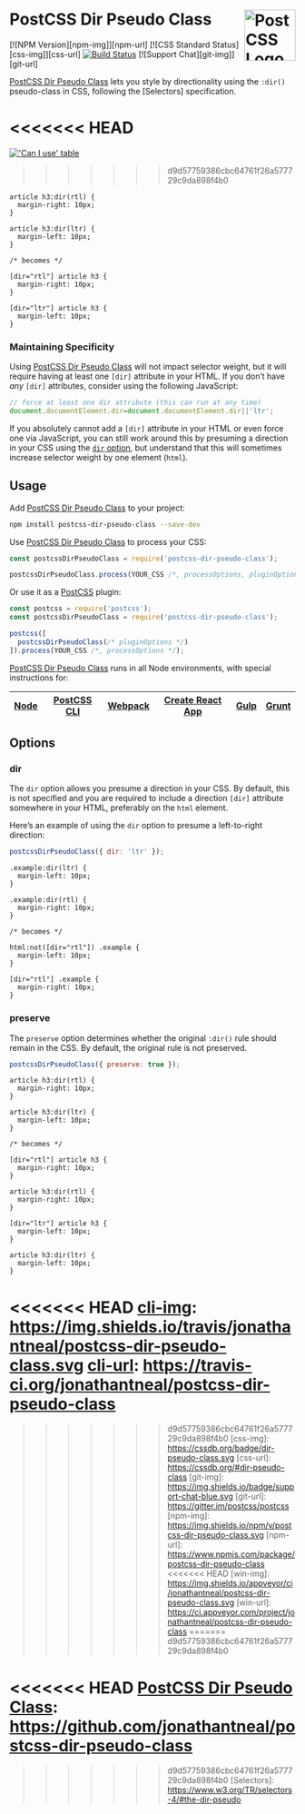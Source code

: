 # PostCSS Dir Pseudo Class [<img src="https://postcss.github.io/postcss/logo.svg" alt="PostCSS Logo" width="90" height="90" align="right">][postcss]

[![NPM Version][npm-img]][npm-url]
[![CSS Standard Status][css-img]][css-url]
[![Build Status][cli-img]][cli-url]
[![Support Chat][git-img]][git-url]

[PostCSS Dir Pseudo Class] lets you style by directionality using the `:dir()`
pseudo-class in CSS, following the [Selectors] specification.

<<<<<<< HEAD
=======
[!['Can I use' table](https://caniuse.bitsofco.de/image/css-dir-pseudo.png)](https://caniuse.com/#feat=css-dir-pseudo)

>>>>>>> d9d57759386cbc64761f26a577729c9da898f4b0
```pcss
article h3:dir(rtl) {
  margin-right: 10px;
}

article h3:dir(ltr) {
  margin-left: 10px;
}

/* becomes */

[dir="rtl"] article h3 {
  margin-right: 10px;
}

[dir="ltr"] article h3 {
  margin-left: 10px;
}
```

### Maintaining Specificity

Using [PostCSS Dir Pseudo Class] will not impact selector weight, but it will
require having at least one `[dir]` attribute in your HTML. If you don’t have
_any_ `[dir]` attributes, consider using the following JavaScript:

```js
// force at least one dir attribute (this can run at any time)
document.documentElement.dir=document.documentElement.dir||'ltr';
```

If you absolutely cannot add a `[dir]` attribute in your HTML or even force one
via JavaScript, you can still work around this by presuming a direction in your
CSS using the [`dir` option](#dir-option), but understand that this will
sometimes increase selector weight by one element (`html`).

## Usage

Add [PostCSS Dir Pseudo Class] to your project:

```bash
npm install postcss-dir-pseudo-class --save-dev
```

Use [PostCSS Dir Pseudo Class] to process your CSS:

```js
const postcssDirPseudoClass = require('postcss-dir-pseudo-class');

postcssDirPseudoClass.process(YOUR_CSS /*, processOptions, pluginOptions */);
```

Or use it as a [PostCSS] plugin:

```js
const postcss = require('postcss');
const postcssDirPseudoClass = require('postcss-dir-pseudo-class');

postcss([
  postcssDirPseudoClass(/* pluginOptions */)
]).process(YOUR_CSS /*, processOptions */);
```

[PostCSS Dir Pseudo Class] runs in all Node environments, with special instructions for:

| [Node](INSTALL.md#node) | [PostCSS CLI](INSTALL.md#postcss-cli) | [Webpack](INSTALL.md#webpack) | [Create React App](INSTALL.md#create-react-app) | [Gulp](INSTALL.md#gulp) | [Grunt](INSTALL.md#grunt) |
| --- | --- | --- | --- | --- | --- |

## Options

### dir

The `dir` option allows you presume a direction in your CSS. By default, this
is not specified and you are required to include a direction `[dir]` attribute
somewhere in your HTML, preferably on the `html` element.

Here’s an example of using the `dir` option to presume a left-to-right
direction:

```js
postcssDirPseudoClass({ dir: 'ltr' });
```

```pcss
.example:dir(ltr) {
  margin-left: 10px;
}

.example:dir(rtl) {
  margin-right: 10px;
}

/* becomes */

html:not([dir="rtl"]) .example {
  margin-left: 10px;
}

[dir="rtl"] .example {
  margin-right: 10px;
}
```

### preserve

The `preserve` option determines whether the original `:dir()` rule should
remain in the CSS. By default, the original rule is not preserved.

```js
postcssDirPseudoClass({ preserve: true });
```

```pcss
article h3:dir(rtl) {
  margin-right: 10px;
}

article h3:dir(ltr) {
  margin-left: 10px;
}

/* becomes */

[dir="rtl"] article h3 {
  margin-right: 10px;
}

article h3:dir(rtl) {
  margin-right: 10px;
}

[dir="ltr"] article h3 {
  margin-left: 10px;
}

article h3:dir(ltr) {
  margin-left: 10px;
}
```

<<<<<<< HEAD
[cli-img]: https://img.shields.io/travis/jonathantneal/postcss-dir-pseudo-class.svg
[cli-url]: https://travis-ci.org/jonathantneal/postcss-dir-pseudo-class
=======
[cli-img]: https://github.com/csstools/postcss-plugins/actions/workflows/test.yml/badge.svg
[cli-url]: https://github.com/csstools/postcss-plugins/actions/workflows/test.yml?query=workflow/test
>>>>>>> d9d57759386cbc64761f26a577729c9da898f4b0
[css-img]: https://cssdb.org/badge/dir-pseudo-class.svg
[css-url]: https://cssdb.org/#dir-pseudo-class
[git-img]: https://img.shields.io/badge/support-chat-blue.svg
[git-url]: https://gitter.im/postcss/postcss
[npm-img]: https://img.shields.io/npm/v/postcss-dir-pseudo-class.svg
[npm-url]: https://www.npmjs.com/package/postcss-dir-pseudo-class
<<<<<<< HEAD
[win-img]: https://img.shields.io/appveyor/ci/jonathantneal/postcss-dir-pseudo-class.svg
[win-url]: https://ci.appveyor.com/project/jonathantneal/postcss-dir-pseudo-class
=======
>>>>>>> d9d57759386cbc64761f26a577729c9da898f4b0

[Gulp PostCSS]: https://github.com/postcss/gulp-postcss
[Grunt PostCSS]: https://github.com/nDmitry/grunt-postcss
[PostCSS]: https://github.com/postcss/postcss
[PostCSS Loader]: https://github.com/postcss/postcss-loader
<<<<<<< HEAD
[PostCSS Dir Pseudo Class]: https://github.com/jonathantneal/postcss-dir-pseudo-class
=======
[PostCSS Dir Pseudo Class]: https://github.com/csstools/postcss-plugins/tree/main/plugins/postcss-dir-pseudo-class
>>>>>>> d9d57759386cbc64761f26a577729c9da898f4b0
[Selectors]: https://www.w3.org/TR/selectors-4/#the-dir-pseudo
